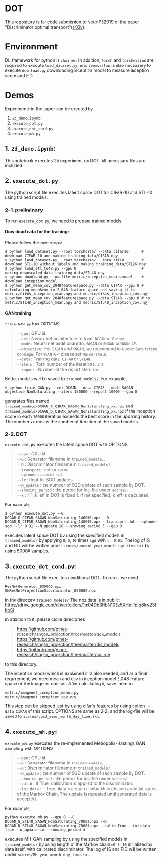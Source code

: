 # DOT
This repository is for code submission to NeurIPS2019 of the paper "Discriminator optimal transport"([arXiv](http://arxiv.org/abs/1910.06832)).

# Environment
DL framework for python is `chainer`.
In addition, `torch` and `torchvision` are required to execute `load_dataset.py`, and `tensorflow` is also necessary to execute `download.py` downloading inception model to measure inception score and FID.

# Demos
Experiments in the paper can be excuted by
 1. `2d_demo.ipynb`
 2. `execute_dot.py`
 3. `execute_dot_cond.py`
 4. `execute_mh.py`

## 1. `2d_demo.ipynb`:
This notebook executes 2d experiment on DOT.
All necessary files are included.

## 2. `execute_dot.py`:
The python script file executes latent space DOT for CIFAR-10 and STL-10 using trained models.
### 2-1. preliminary
To run `execute_dot.py`, we need to prepare trained models.
#### Download data for the training:
Please follow the next steps:
```
$ python load_dataset.py --root torchdata/ --data cifar10      # download CIFAR-10 and making training_data/CIFAR.npy
$ python load_dataset.py --root torchdata/ --data stl10        # download STL-10 without labels and making training_data/STL96.npy
$ python load_stl_to48.py --gpu 0                              # making downscaled data training_data/STL48.npy
$ python download.py --outfile metric/inception_score.model    # download inception model
$ python get_mean_cov_2048featurespace.py --data CIFAR --gpu 0 # calculating mean&cov in 2,048 feature space and saving it to metric/CIFAR_inception_mean.npy and metric/CIFAR_inception_cov.npy 
$ python get_mean_cov_2048featurespace.py --data STL48 --gpu 0 # to metric/STL48_inception_mean.npy and metric/STL48_inception_cov.npy
```

#### GAN training
`train_GAN.py` has OPTIONS:
> `--gpu` : GPU id.<br>
> `--net` : Neural net architecture to train. `DCGAN` or `Resnet`. <br>
> `--mode` : Neural net additional info. `SAGAN` or `SNGAN` or `WGAN-GP`. <br>
> `--objective` : For `SAGAN` and `SNGAN`, we reccomend to use`NonSaturating` or `Hinge`. For `WGAN-GP`, please set `Wasserstein`. <br>
> `--data` : Training data. `CIFAR` or `STL48`. <br>
> `--iters` : Total number of the iterations. `int`. <br>
> `--report` : Number of the report step. `int`. <br>

Better models will be saved to `trained_models/`. For example, 
```
$ python train_GAN.py --net DCGAN --data CIFAR --mode SAGAN --objective NonSaturating --iters 150000 --report 10000 --gpu 0
```
generates files named `trained_models/DCGAN_G_CIFAR_SAGAN_NonSaturating_xx.npz` and `trained_models/DCGAN_D_CIFAR_SAGAN_NonSaturating_xx.npz` if the inception score in each `10000` iteration exceeds the best score in the updating history. The number `xx` means the number of iteration of the saved models.

### 2-2. DOT
`execute_dot.py` executes the latent space DOT with OPTIONS
> `--gpu` : GPU id.<br>
> `--G` : Generator filename in `trained_models/`.<br>
> `--D` : Discriminator filename in `trained_models/`.<br>
> `--transport` : `dot` or `naive`.<br>
> `--optmode` : `adam` or `sgd`.<br>
> `--lr` : float for SGD updates.<br>
> `--N_update` : the number of SGD update of each sample by DOT.<br>
> `--showing_period` : the period for log-file under `scores/`.<br>
> `--k` : if 1, k_eff in DOT is fixed 1. if not specified, k_eff is calculated.<br>

For example,
```
$ python execute_dot.py --G DCGAN_G_CIFAR_SAGAN_NonSaturating_140000.npz --D DCGAN_D_CIFAR_SAGAN_NonSaturating_140000.npz --transport dot --optmode sgd --lr 0.01 --N_update 10 --showing_period 5 --gpu 0
```
executes latent space DOT by using the specified models in `trained_models/` by applying `0`, `5`, `10` times `sgd` with `lr 0.01`.
The log of IS and FID will be written under `scores/uncond_year_month_day_time.txt` by using 50000 samples.

## 3. `execute_dot_cond.py`:
The python script file executes conditional DOT.
To run it, we need
```
ResNetGenerator_850000.npz
SNResNetProjectionDiscriminator_850000.npz
```
in the directory `trained_models/`
The npz data is in public: https://drive.google.com/drive/folders/1m04Db3HbN10Tz5XHqiPpIg8kw23fkbSi

In addition to it, please clone directories
>https://github.com/pfnet-research/sngan_projection/tree/master/gen_models<br>
>https://github.com/pfnet-research/sngan_projection/tree/master/dis_models<br>
>https://github.com/pfnet-research/sngan_projection/tree/master/source

to this directory.

The inception model which is explained in 2 also needed, and as a final requirement, we need mean and cov in inception model 2,048 feature space of the imagenet dataset. After calculating it, save them to
```
metric/imagenet_inception_mean.npy
metric/imagenet_inception_cov.npy
```
This step can be skipped just by using cifar's features by using option `--data CIFAR` of this script.
OPTIONS are same as 2-2, and the log-file will be saved to `scores/cond_year_month_day_time.txt`.

## 4. `execute_mh.py`:
`execute_mh.py` executes the re-implemented Metropolis-Hastings GAN sampling with OPTIONS
> `--gpu` : GPU id.<br>
> `--G` : Generator filename in `trained_models/`.<br>
> `--D` : Discriminator filename in `trained_models/`.<br>
> `--N_update` : the number of SGD update of each sample by DOT.<br>
> `--showing_period` : the period for log-file under `scores/`.<br>
> `--calib` : if True, calibration is applied to the discriminator.<br>
> `--initdata` : if True, data's certain minibatch is chosen as initial states of the Markov Chain. The update is repeated until generated data is accepted.<br>

For example,
```
python execute_mh.py --gpu 0 --G DCGAN_G_STL48_SAGAN_NonSaturating_70000.npz --D DCGAN_D_STL48_SAGAN_NonSaturating_70000.npz --calib True --initdata True --N_update 10 --showing_period 5
```
executes MH-GAN sampling by using the specified models in `trained_models/` by using length of the Markov chain=`0`, `5`, `10` initialized by data itself, with calibrated discriminator.
The log of IS and FID will be written under `scores/MH_year_month_day_time.txt`.
